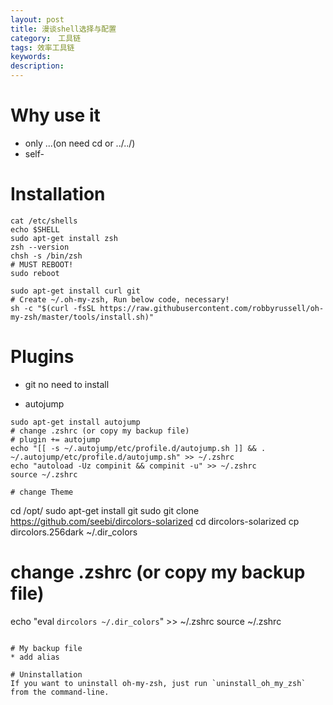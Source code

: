 ```yaml
---
layout: post
title: 漫谈shell选择与配置
category:　工具链
tags: 效率工具链
keywords:
description:
---
```


# Why use it

* only ...(on need cd or ../../)
* self-


# Installation

```
cat /etc/shells
echo $SHELL
sudo apt-get install zsh
zsh --version
chsh -s /bin/zsh
# MUST REBOOT!
sudo reboot

sudo apt-get install curl git
# Create ~/.oh-my-zsh, Run below code, necessary!
sh -c "$(curl -fsSL https://raw.githubusercontent.com/robbyrussell/oh-my-zsh/master/tools/install.sh)"
```


# Plugins
* git
no need to install

* autojump
```
sudo apt-get install autojump
# change .zshrc (or copy my backup file)
# plugin += autojump
echo "[[ -s ~/.autojump/etc/profile.d/autojump.sh ]] && . ~/.autojump/etc/profile.d/autojump.sh" >> ~/.zshrc
echo "autoload -Uz compinit && compinit -u" >> ~/.zshrc
source ~/.zshrc

# change Theme
```
cd /opt/
sudo apt-get install git
sudo git clone https://github.com/seebi/dircolors-solarized
cd dircolors-solarized
cp dircolors.256dark ~/.dir_colors

# change .zshrc (or copy my backup file)
echo "eval `dircolors ~/.dir_colors`" >> ~/.zshrc
source ~/.zshrc
```

# My backup file
* add alias

# Uninstallation
If you want to uninstall oh-my-zsh, just run `uninstall_oh_my_zsh` from the command-line.






